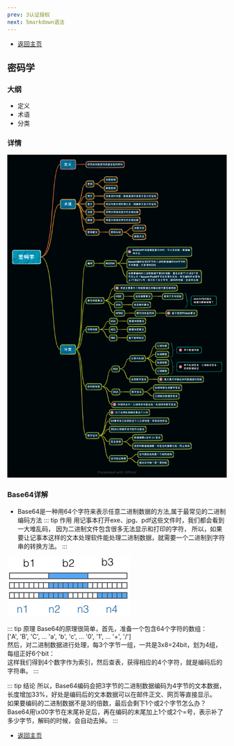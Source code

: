 ```yaml
---
prev: 3认证授权
next: 5markdown语法
---
```

* [返回主页](../home.md)
## 密码学
### 大纲
+ 定义
+ 术语
+ 分类
### 详情
![](../../picture/0/4密码学.png)

### Base64详解
+ Base64是一种用64个字符来表示任意二进制数据的方法,属于最常见的二进制编码方法
::: tip 作用
用记事本打开exe、jpg、pdf这些文件时，我们都会看到一大堆乱码，
因为二进制文件包含很多无法显示和打印的字符，
所以，如果要让记事本这样的文本处理软件能处理二进制数据，就需要一个二进制到字符串的转换方法。
:::

![](../../picture/0/4base64.png)

::: tip 原理
Base64的原理很简单，首先，准备一个包含64个字符的数组：<br>
['A', 'B', 'C', ... 'a', 'b', 'c', ... '0', '1', ... '+', '/'] <br>
然后，对二进制数据进行处理，每3个字节一组，一共是3x8=24bit，划为4组，每组正好6个bit：<br>
这样我们得到4个数字作为索引，然后查表，获得相应的4个字符，就是编码后的字符串。
:::

::: tip 结论
所以，Base64编码会把3字节的二进制数据编码为4字节的文本数据，长度增加33%，好处是编码后的文本数据可以在邮件正文、网页等直接显示。<br>
如果要编码的二进制数据不是3的倍数，最后会剩下1个或2个字节怎么办？<br>
Base64用\x00字节在末尾补足后，再在编码的末尾加上1个或2个=号，表示补了多少字节，解码的时候，会自动去掉。
:::
* [返回主页](../home.md)